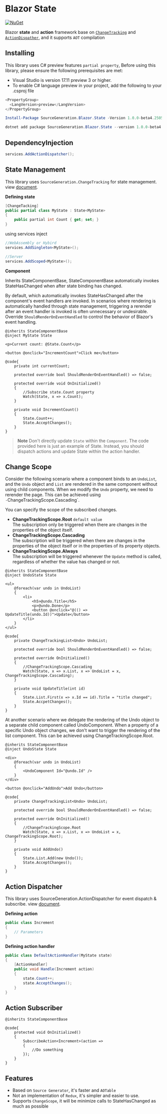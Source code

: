 # Blazor State

[![NuGet](https://img.shields.io/nuget/vpre/SourceGeneration.Blazor.State.svg)](https://www.nuget.org/packages/SourceGeneration.Blazor.State)

Blazor **state** and **action** framework base on [`ChangeTracking`](https://github.com/hi-xiaoxin/SourceGeneration.ChangeTracking) and [`ActionDispather`](https://github.com/hi-xiaoxin/SourceGeneration.ActionDispatcher), and it supports `AOT` compilation

## Installing

This library uses C# preview features `partial property`, Before using this library, please ensure the following prerequisites are met:
- Visual Studio is version 17.11 preview 3 or higher.
- To enable C# language preview in your project, add the following to your .csproj file
```c#
<PropertyGroup>  
  <LangVersion>preview</LangVersion>  
</PropertyGroup>  
```

```powershell
Install-Package SourceGeneration.Blazor.State -Version 1.0.0-beta4.250506.0
```

```powershell
dotnet add package SourceGeneration.Blazor.State --version 1.0.0-beta4.250506.0
```

## DependencyInjection

```c#
services.AddActionDispatcher();
```

## State Management

This library uses `SourceGeneration.ChangeTracking` for state management. view [document](https://github.com/SourceGeneration/ChangeTracking).

**Defining state**
```c#
[ChangeTacking]
public partial class MyState : State<MyState>
{
    public partial int Count { get; set; }
}
```
using services inject

```c#
//WebAssembly or Hybird
services.AddSingleton<MyState>();

//Server
services.AddScoped<MyState>();
```

**Component**

Inherits StateComponentBase, StateComponentBase automatically invokes StateHasChanged when after state binding has changed.

By default, which automatically invokes StateHasChanged after the component's event handlers are invoked.
In scenarios where rendering is automatically handled through state management, triggering a rerender after an event handler is invoked is often unnecessary or undesirable.
Override `ShouldRenderOnEventHandled` to control the behavior of Blazor's event handling.

```razor
@inherits StateComponentBase
@inject MyState State

<p>Current count: @State.Count</p>

<button @onclick="IncrementCount">Click me</button>

@code{
    private int currentCount;

    protected override bool ShouldRenderOnEventHandled() => false;

    protected override void OnInitialized()
    {
        //Subscribe state.Count property
        Watch(State, x => x.Count);
    }

    private void IncrementCount()
    {
        State.Count++;
        State.AcceptChanges();
    }
}
```

> **Note** 
Don't directly update `State` within the `Component`.
The code provided here is just an example of State.
Instead, you should dispatch actions and update State within the action handler.

## Change Scope

Consider the following scenario where a component binds to an `UndoList`, and the `Undo` object and `List` are rendered in the same component without using child components. When we modify the `Undo` property, we need to rerender the page. This can be achieved using `·`ChangeTrackingScope.Cascading`.

You can specify the scope of the subscribed changes.

- **ChangeTrackingScope.Root** `default value`  
  The subscription only be triggered when there are changes in the properties of the object itself.
- **ChangeTrackingScope.Cascading**  
  The subscription will be triggered when there are changes in the properties of the object itself or in the properties of its property objects.
- **ChangeTrackingScope.Always**  
  The subscription will be triggered whenever the `Update` method is called, regardless of whether the value has changed or not.

```razor
@inherits StateComponentBase
@inject UndoState State

<ul>
    @foreach(var undo in UndoList)
    {
        <li>
            <h5>@undo.Title</h5>
            <p>@undo.Done</p>
            <button @onclick="@(() => UpdateTitle(undo.Id))">Update</button>
        </li>
    }
</ul>

@code{
    private ChangeTrackingList<Undo> UndoList;

    protected override bool ShouldRenderOnEventHandled() => false;

    protected override OnInitialized()
    {
        //ChangeTrackingScope.Cascading
        Watch(State, x => x.List, x => UndoList = x, ChangeTrackingScope.Cascading);
    }

    private void UpdateTitle(int id)
    {
        State.List.First(x => x.Id == id).Title = "title changed";
        State.AccpetChanges();
    }
}
```

At another scenario where we delegate the rendering of the Undo object to a separate child component called UndoComponent. When a property of a specific Undo object changes, we don't want to trigger the rendering of the list component. This can be achieved using ChangeTrackingScope.Root.

```razor
@inherits StateComponentBase
@inject UndoState State

<div>
    @foreach(var undo in UndoList)
    {
        <UndoComponent Id="@undo.Id" />
    }
</div>

<button @onclick="AddUndo">Add Undo</button>

@code{
    private ChangeTrackingList<Undo> UndoList;

    protected override bool ShouldRenderOnEventHandled() => false;

    protected override OnInitialized()
    {
        //ChangeTrackingScope.Root
        Watch(State, x => x.List, x => UndoList = x, ChangeTrackingScope.Root);
    }

    private void AddUndo()
    {
        State.List.Add(new Undo());
        State.AcceptChanges();
    }
}
```

## Action Dispatcher

This library uses SourceGeneration.ActionDispatcher for event dispatch & subscribe. view [document](https://github.com/SourceGeneration/ActionDispatcher).

**Defining action**
```c#
public class Increment
{
    // Parameters
}
```

**Defining action handler**
```c#
public class DefaultActionHandler(MyState state)
{
    [ActionHandler]
    public void Handle(Increment action)
    {
        state.Count++;
        state.AcceptChanges();
    }
}
```

## Action Subscriber


```razor
@inherits StateComponentBase

@code{
    protected void OnInitialized()
    {
        SubscribeAction<Increment>(action => 
        {
            //Do something
        });
    }
}
```

## Features

- Based on `Source Generator`, it's faster and `AOTable`
- Not an implementation of `Redux`, it's simpler and easier to use.
- Supports `ChangeScope`, it will be minimize calls to StateHasChanged as much as possible
